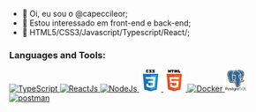 - 👋 Oi, eu sou o @capeccileor;
- 👀 Estou interessado em front-end e back-end;
- 🌱 HTML5/CSS3/Javascript/Typescript/React/;
<h3 align="left">Languages and Tools:</h3>
<p align="left">
   <a href="https://www.typescriptlang.org" target="_blank" rel="noreferrer">
   <img
      src="https://www.vectorlogo.zone/logos/typescriptlang/typescriptlang-icon.svg"
      alt="TypeScript"
      width="40"
      height="40"
      />
   </a>
   <a href="https://react.dev/" target="_blank" rel="noreferrer">
   <img
      src="https://www.vectorlogo.zone/logos/reactjs/reactjs-icon.svg"
      alt="ReactJs"
      width="40"
      height="40"
      />
   </a>
   <a href="https://nodejs.org/en" target="_blank" rel="noreferrer">
   <img
      src="https://www.vectorlogo.zone/logos/nodejs/nodejs-icon.svg"
      alt="NodeJs"
      width="40"
      height="40"
      />
   </a>
   <a href="https://www.w3schools.com/css/" target="_blank" rel="noreferrer">
   <img
      src="https://raw.githubusercontent.com/devicons/devicon/master/icons/css3/css3-original-wordmark.svg"
      alt="css3"
      width="40"
      height="40"
      />
   </a>
   <a href="https://www.w3.org/html/" target="_blank" rel="noreferrer">
   <img
      src="https://raw.githubusercontent.com/devicons/devicon/master/icons/html5/html5-original-wordmark.svg"
      alt="html5"
      width="40"
      height="40"
      />
   </a>
   <a href="https://www.docker.com/" target="_blank" rel="noreferrer">
   <img
      src="https://www.vectorlogo.zone/logos/docker/docker-icon.svg"
      alt="Docker"
      width="40"
      height="40"
      />
   </a>
   <a href="https://www.postgresql.org" target="_blank" rel="noreferrer">
   <img
      src="https://raw.githubusercontent.com/devicons/devicon/master/icons/postgresql/postgresql-original-wordmark.svg"
      alt="postgresql"
      width="40"
      height="40"
      />
   </a>
   <a href="https://postman.com" target="_blank" rel="noreferrer">
   <img
      src="https://www.vectorlogo.zone/logos/getpostman/getpostman-icon.svg"
      alt="postman"
      width="40"
      height="40"
      />
   </a>
</p>
